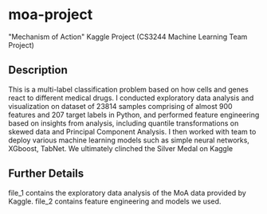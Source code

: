 # moa-project
"Mechanism of Action" Kaggle Project (CS3244 Machine Learning Team Project)

## Description
This is a multi-label classification problem based on how cells and genes react to different medical drugs. I conducted exploratory data analysis and visualization on dataset of 23814 samples comprising of almost 900 features and 207 target labels in Python, and performed feature engineering based on insights from analysis, including quantile transformations on skewed data and Principal Component Analysis. I then worked with team to deploy various machine learning models such as simple neural networks, XGboost, TabNet. We ultimately clinched the Silver Medal on Kaggle

## Further Details
file_1 contains the exploratory data analysis of the MoA data provided by Kaggle. file_2 contains feature engineering and models we used.

